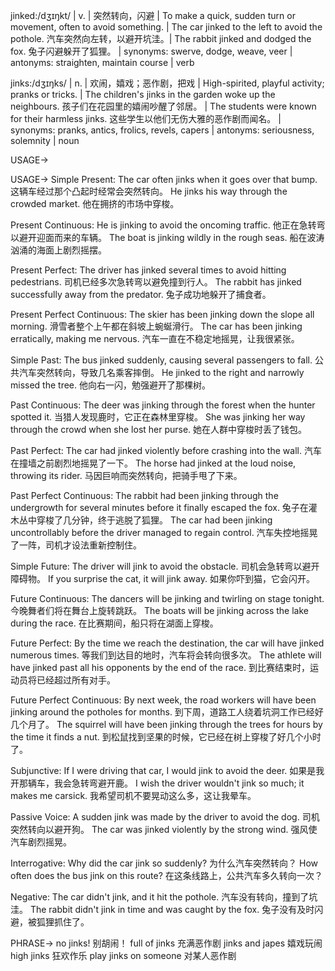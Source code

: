 jinked:/dʒɪŋkt/ | v. | 突然转向，闪避 |  To make a quick, sudden turn or movement, often to avoid something. | The car jinked to the left to avoid the pothole. 汽车突然向左转，以避开坑洼。| The rabbit jinked and dodged the fox. 兔子闪避躲开了狐狸。 | synonyms: swerve, dodge, weave, veer | antonyms: straighten, maintain course | verb

jinks:/dʒɪŋks/ | n. |  欢闹，嬉戏；恶作剧，把戏  | High-spirited, playful activity; pranks or tricks.  |  The children's jinks in the garden woke up the neighbours. 孩子们在花园里的嬉闹吵醒了邻居。 | The students were known for their harmless jinks. 这些学生以他们无伤大雅的恶作剧而闻名。 | synonyms: pranks, antics, frolics, revels, capers | antonyms: seriousness, solemnity | noun


USAGE->

USAGE->
Simple Present:
The car often jinks when it goes over that bump.  这辆车经过那个凸起时经常会突然转向。
He jinks his way through the crowded market. 他在拥挤的市场中穿梭。

Present Continuous:
He is jinking to avoid the oncoming traffic. 他正在急转弯以避开迎面而来的车辆。
The boat is jinking wildly in the rough seas. 船在波涛汹涌的海面上剧烈摇摆。

Present Perfect:
The driver has jinked several times to avoid hitting pedestrians. 司机已经多次急转弯以避免撞到行人。
The rabbit has jinked successfully away from the predator. 兔子成功地躲开了捕食者。

Present Perfect Continuous:
The skier has been jinking down the slope all morning.  滑雪者整个上午都在斜坡上蜿蜒滑行。
The car has been jinking erratically, making me nervous. 汽车一直在不稳定地摇晃，让我很紧张。

Simple Past:
The bus jinked suddenly, causing several passengers to fall. 公共汽车突然转向，导致几名乘客摔倒。
He jinked to the right and narrowly missed the tree. 他向右一闪，勉强避开了那棵树。

Past Continuous:
The deer was jinking through the forest when the hunter spotted it. 当猎人发现鹿时，它正在森林里穿梭。
She was jinking her way through the crowd when she lost her purse. 她在人群中穿梭时丢了钱包。

Past Perfect:
The car had jinked violently before crashing into the wall. 汽车在撞墙之前剧烈地摇晃了一下。
The horse had jinked at the loud noise, throwing its rider. 马因巨响而突然转向，把骑手甩了下来。


Past Perfect Continuous:
The rabbit had been jinking through the undergrowth for several minutes before it finally escaped the fox. 兔子在灌木丛中穿梭了几分钟，终于逃脱了狐狸。
The car had been jinking uncontrollably before the driver managed to regain control. 汽车失控地摇晃了一阵，司机才设法重新控制住。

Simple Future:
The driver will jink to avoid the obstacle. 司机会急转弯以避开障碍物。
If you surprise the cat, it will jink away. 如果你吓到猫，它会闪开。


Future Continuous:
The dancers will be jinking and twirling on stage tonight. 今晚舞者们将在舞台上旋转跳跃。
The boats will be jinking across the lake during the race. 在比赛期间，船只将在湖面上穿梭。

Future Perfect:
By the time we reach the destination, the car will have jinked numerous times. 等我们到达目的地时，汽车将会转向很多次。
The athlete will have jinked past all his opponents by the end of the race. 到比赛结束时，运动员将已经超过所有对手。


Future Perfect Continuous:
By next week, the road workers will have been jinking around the potholes for months. 到下周，道路工人绕着坑洞工作已经好几个月了。
The squirrel will have been jinking through the trees for hours by the time it finds a nut. 到松鼠找到坚果的时候，它已经在树上穿梭了好几个小时了。


Subjunctive:
If I were driving that car, I would jink to avoid the deer. 如果是我开那辆车，我会急转弯避开鹿。
I wish the driver wouldn't jink so much; it makes me carsick. 我希望司机不要晃动这么多，这让我晕车。

Passive Voice:
A sudden jink was made by the driver to avoid the dog. 司机突然转向以避开狗。
The car was jinked violently by the strong wind. 强风使汽车剧烈摇晃。

Interrogative:
Why did the car jink so suddenly? 为什么汽车突然转向？
How often does the bus jink on this route?  在这条线路上，公共汽车多久转向一次？

Negative:
The car didn't jink, and it hit the pothole. 汽车没有转向，撞到了坑洼。
The rabbit didn't jink in time and was caught by the fox. 兔子没有及时闪避，被狐狸抓住了。



PHRASE->
no jinks!  别胡闹！
full of jinks 充满恶作剧
jinks and japes  嬉戏玩闹
high jinks  狂欢作乐
play jinks on someone 对某人恶作剧
